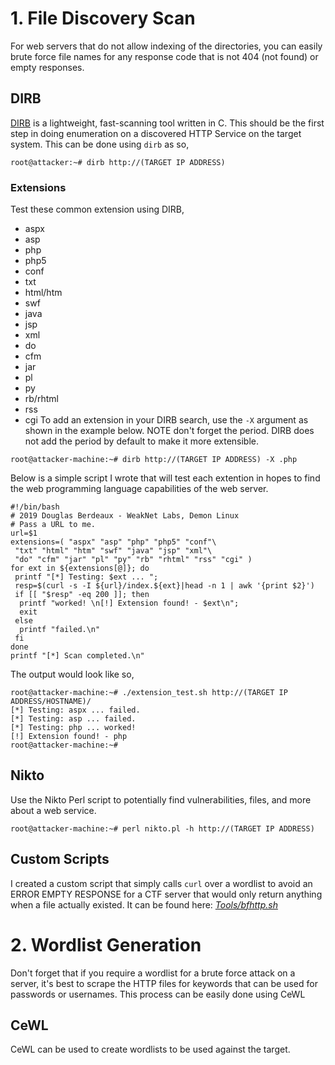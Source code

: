 # 1. File Discovery Scan
For web servers that do not allow indexing of the directories, you can easily brute force file names for any response code that is not 404 (not found) or empty responses.
## DIRB
[DIRB](http://dirb.sourceforge.net/) is a lightweight, fast-scanning tool written in C.
This should be the first step in doing enumeration on a discovered HTTP Service on the target system. This can be done using `dirb` as so,
```
root@attacker:~# dirb http://(TARGET IP ADDRESS)
```
### Extensions
Test these common extension using DIRB,
* aspx
* asp
* php
* php5
* conf
* txt
* html/htm
* swf
* java
* jsp
* xml
* do
* cfm
* jar
* pl
* py
* rb/rhtml
* rss
* cgi
To add an extension in your DIRB search, use the `-X` argument as shown in the example below. NOTE don't forget the period. DIRB does not add the period by default to make it more extensible.
```
root@attacker-machine:~# dirb http://(TARGET IP ADDRESS) -X .php
```
Below is a simple script I wrote that will test each extention in hopes to find the web programming language capabilities of the web server.
```
#!/bin/bash
# 2019 Douglas Berdeaux - WeakNet Labs, Demon Linux
# Pass a URL to me.
url=$1
extensions=( "aspx" "asp" "php" "php5" "conf"\
 "txt" "html" "htm" "swf" "java" "jsp" "xml"\
 "do" "cfm" "jar" "pl" "py" "rb" "rhtml" "rss" "cgi" )
for ext in ${extensions[@]}; do
 printf "[*] Testing: $ext ... ";
 resp=$(curl -s -I ${url}/index.${ext}|head -n 1 | awk '{print $2}')
 if [[ "$resp" -eq 200 ]]; then
  printf "worked! \n[!] Extension found! - $ext\n";
  exit
 else
  printf "failed.\n"
 fi
done
printf "[*] Scan completed.\n"
```
The output would look like so,
```
root@attacker-machine:~# ./extension_test.sh http://(TARGET IP ADDRESS/HOSTNAME)/
[*] Testing: aspx ... failed.
[*] Testing: asp ... failed.
[*] Testing: php ... worked! 
[!] Extension found! - php
root@attacker-machine:~#
```

## Nikto
Use the Nikto Perl script to potentially find vulnerabilities, files, and more about a web service.
```
root@attacker-machine:~# perl nikto.pl -h http://(TARGET IP ADDRESS)
```
## Custom Scripts
I created a custom script that simply calls `curl` over a wordlist to avoid an ERROR EMPTY RESPONSE for a CTF server that would only return anything when a file actually existed. It can be found here: [*Tools/bfhttp.sh*](https://github.com/weaknetlabs/Penetration-Testing-Grimoire/blob/master/Tools/bfhttp.sh)
# 2. Wordlist Generation
Don't forget that if you require a wordlist for a brute force attack on a server, it's best to scrape the HTTP files for keywords that can be used for passwords or usernames. This process can be easily done using CeWL
## CeWL
CeWL can be used to create wordlists to be used against the target.
